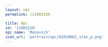 ```yaml
---
layout: npc
permalink: /11003239

title: Npc
id: '11003239'
npc_name: 'Manovich'
icon_url: 'portrait/npc/02010001_stan_p.png'
---
```

